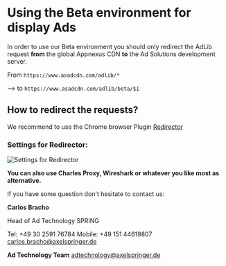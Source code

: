# Using the Beta environment for display Ads

In order to use our Beta environment you should only redirect the AdLib request **from** the global Appnexus CDN **to** the Ad Solutions development server.

From `https://www.asadcdn.com/adlib/*`

--> to `https://www.asadcdn.com/adlib/beta/$1`

## How to redirect the requests?

We recommend to use the Chrome browser Plugin [Redirector](https://chrome.google.com/webstore/detail/redirector/ocgpenflpmgnfapjedencafcfakcekcd)

### Settings for Redirector:

![Settings for Redirector](https://github.com/spring-media/adsolutions-implementationReference/blob/master/QA/redirektorBeta.png?raw=true?raw=true)

**You can also use Charles Proxy, Wireshark or whatever you like most as alternative.**

If you have some question don't hesitate to contact us:


__Carlos Bracho__
 
  Head of Ad Technology
  SPRING
  
  Tel: +49 30 2591 76784
  Mobile: +49 151 44619807 
  carlos.bracho@axelspringer.de

__Ad Technology Team__
  adtechnology@axelspringer.de
  
